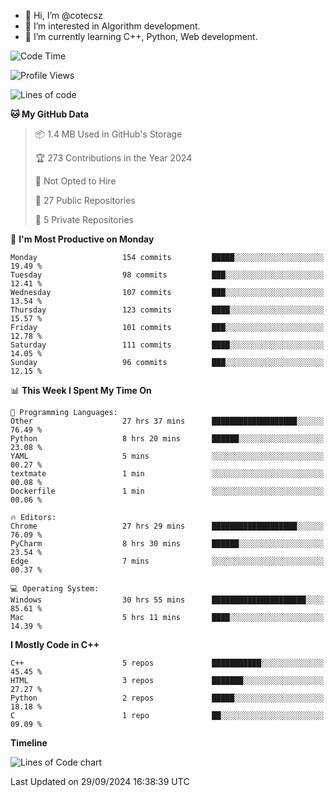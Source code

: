 - 👋 Hi, I’m @cotecsz
- 👀 I’m interested in Algorithm development.
- 🌱 I’m currently learning C++, Python, Web development.

<!---
cotecsz/cotecsz is a ✨ special ✨ repository because its `README.md` (this file) appears on your GitHub profile.
You can click the Preview link to take a look at your changes.
--->

<!--START_SECTION:waka-->
![Code Time](http://img.shields.io/badge/Code%20Time-1%2C782%20hrs%2020%20mins-blue)

![Profile Views](http://img.shields.io/badge/Profile%20Views-0-blue)

![Lines of code](https://img.shields.io/badge/From%20Hello%20World%20I%27ve%20Written-1.2%20million%20lines%20of%20code-blue)

**🐱 My GitHub Data** 

> 📦 1.4 MB Used in GitHub's Storage 
 > 
> 🏆 273 Contributions in the Year 2024
 > 
> 🚫 Not Opted to Hire
 > 
> 📜 27 Public Repositories 
 > 
> 🔑 5 Private Repositories 
 > 
📅 **I'm Most Productive on Monday** 

```text
Monday                   154 commits         █████░░░░░░░░░░░░░░░░░░░░   19.49 % 
Tuesday                  98 commits          ███░░░░░░░░░░░░░░░░░░░░░░   12.41 % 
Wednesday                107 commits         ███░░░░░░░░░░░░░░░░░░░░░░   13.54 % 
Thursday                 123 commits         ████░░░░░░░░░░░░░░░░░░░░░   15.57 % 
Friday                   101 commits         ███░░░░░░░░░░░░░░░░░░░░░░   12.78 % 
Saturday                 111 commits         ████░░░░░░░░░░░░░░░░░░░░░   14.05 % 
Sunday                   96 commits          ███░░░░░░░░░░░░░░░░░░░░░░   12.15 % 
```


📊 **This Week I Spent My Time On** 

```text
💬 Programming Languages: 
Other                    27 hrs 37 mins      ███████████████████░░░░░░   76.49 % 
Python                   8 hrs 20 mins       ██████░░░░░░░░░░░░░░░░░░░   23.08 % 
YAML                     5 mins              ░░░░░░░░░░░░░░░░░░░░░░░░░   00.27 % 
textmate                 1 min               ░░░░░░░░░░░░░░░░░░░░░░░░░   00.08 % 
Dockerfile               1 min               ░░░░░░░░░░░░░░░░░░░░░░░░░   00.06 % 

🔥 Editors: 
Chrome                   27 hrs 29 mins      ███████████████████░░░░░░   76.09 % 
PyCharm                  8 hrs 30 mins       ██████░░░░░░░░░░░░░░░░░░░   23.54 % 
Edge                     7 mins              ░░░░░░░░░░░░░░░░░░░░░░░░░   00.37 % 

💻 Operating System: 
Windows                  30 hrs 55 mins      █████████████████████░░░░   85.61 % 
Mac                      5 hrs 11 mins       ████░░░░░░░░░░░░░░░░░░░░░   14.39 % 
```

**I Mostly Code in C++** 

```text
C++                      5 repos             ███████████░░░░░░░░░░░░░░   45.45 % 
HTML                     3 repos             ███████░░░░░░░░░░░░░░░░░░   27.27 % 
Python                   2 repos             █████░░░░░░░░░░░░░░░░░░░░   18.18 % 
C                        1 repo              ██░░░░░░░░░░░░░░░░░░░░░░░   09.09 % 
```



**Timeline**

![Lines of Code chart](https://raw.githubusercontent.com/cotecsz/cotecsz/master/assets/bar_graph.png)


 Last Updated on 29/09/2024 16:38:39 UTC
<!--END_SECTION:waka-->
